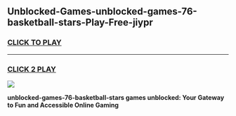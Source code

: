 
## Unblocked-Games-unblocked-games-76-basketball-stars-Play-Free-jiypr
<h3>
<a href="https://premium76.site?title=unblocked-games-76-basketball-stars&ref=20A">CLICK TO PLAY</a></h3>
<hr>

<h3>
<a href="https://premium76.site?title=unblocked-games-76-basketball-stars&ref=20A">CLICK 2 PLAY</a>
  
</h3>

<a href="https://premium76.site?title=unblocked-games-76-basketball-stars&ref=20A"><img src="https://clearcache.store/games.png"></a>


**unblocked-games-76-basketball-stars games unblocked: Your Gateway to Fun and Accessible Online Gaming**
